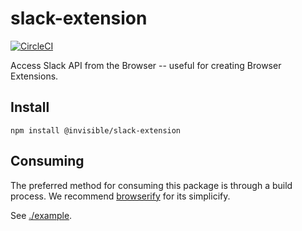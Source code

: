 # slack-extension

[![CircleCI](https://circleci.com/gh/invisible-tech/slack-browser-api.svg?style=svg&circle-token=801d07e77510c9241fa8c5dbcef2838af6b94443)](https://circleci.com/gh/invisible-tech/slack-browser-api)

Access Slack API from the Browser -- useful for creating Browser Extensions.

## Install

```
npm install @invisible/slack-extension
```

## Consuming

The preferred method for consuming this package is through a build process.
We recommend [browserify](http://browserify.org) for its simplicify.

See [./example](./example).
